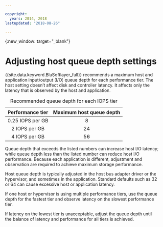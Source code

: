 ```yaml
---

copyright:
  years: 2014, 2018
lastupdated: "2018-08-26"

---
```

{:new_window: target="_blank"}

# Adjusting host queue depth settings

{{site.data.keyword.BluSoftlayer_full}} recommends a maximum host and application input/output (I/O) queue depth for each performance tier. The host setting doesn’t affect disk and controller latency. It affects only the latency that is observed by the host and application.

<table align="center">
  <caption>Recommended queue depth for each IOPS tier</caption>
        <thead>
	    <tr>
		<th>Performance tier</th>
		<th>Maximum host queue depth</th>
	    </tr>
	</thead>
	<tbody>
   	    <tr>
		<td style="text-align: center; vertical-align: middle;">0.25 IOPS per GB</td>
		<td style="text-align: center; vertical-align: middle;">8</td>
	    </tr>
	    <tr>
		<td style="text-align: center; vertical-align: middle;">2 IOPS per GB</td>
		<td style="text-align: center; vertical-align: middle;">24</td>
	    </tr>
	    <tr>
		<td style="text-align: center; vertical-align: middle;">4 IOPS per GB</td>
		<td style="text-align: center; vertical-align: middle;">56</td>
            </tr>
         </tbody>
</table>

Queue depth that exceeds the listed numbers can increase host I/O latency; while queue depth less than the listed number can reduce host I/O performance. Because each application is different, adjustment and observation are required to achieve maximum storage performance.

Host queue depth is typically adjusted in the host bus adapter driver or the hypervisor, and sometimes in the application. Standard defaults such as 32 or 64 can cause excessive host or application latency.

If one host or hypervisor is using multiple performance tiers, use the queue depth for the fastest tier and observe latency on the slowest performance tier. 

If latency on the lowest tier is unacceptable, adjust the queue depth until the balance of latency and performance for all tiers is achieved.
